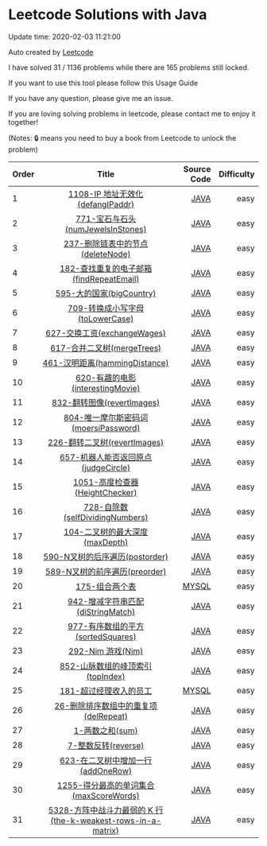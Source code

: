 # Leetcode Solutions with Java
Update time: 2020-02-03 11:21:00

Auto created by [Leetcode](https://leetcode-cn.com/problems)

I have solved 31 / 1136 problems while there are 165 problems still locked.

If you want to use this tool please follow this Usage Guide

If you have any question, please give me an issue.

If you are loving solving problems in leetcode, please contact me to enjoy it together!

(Notes: 🔒 means you need to buy a book from Leetcode to unlock the problem)

|Order | Title | Source Code | Difficulty |
|----|:------:|----:|-------:
1|[1108-IP 地址无效化(defangIPaddr)](https://leetcode-cn.com/problems/height-checker/submissions/)|[JAVA](https://leetcode-cn.com/problems/height-checker/submissions/)|easy
2|[771-宝石与石头(numJewelsInStones)](https://leetcode-cn.com/problems/height-checker/submissions/)|[JAVA](https://leetcode-cn.com/problems/height-checker/submissions/)|easy
3|[237-删除链表中的节点(deleteNode)](https://leetcode-cn.com/problems/height-checker/submissions/)|[JAVA](https://leetcode-cn.com/problems/height-checker/submissions/)|easy
4|[182-查找重复的电子邮箱(findRepeatEmail)](https://leetcode-cn.com/problems/height-checker/submissions/)|[JAVA](https://leetcode-cn.com/problems/height-checker/submissions/)|easy
5|[595-大的国家(bigCountry)](https://leetcode-cn.com/problems/height-checker/submissions/)|[JAVA](https://leetcode-cn.com/problems/height-checker/submissions/)|easy
6|[709-转换成小写字母(toLowerCase)](https://leetcode-cn.com/problems/height-checker/submissions/)|[JAVA](https://leetcode-cn.com/problems/height-checker/submissions/)|easy
7|[627-交换工资(exchangeWages)](https://leetcode-cn.com/problems/height-checker/submissions/)|[JAVA](https://leetcode-cn.com/problems/height-checker/submissions/)|easy
8|[617-合并二叉树(mergeTrees)](https://leetcode-cn.com/submissions/detail/29560488/)|[JAVA](https://leetcode-cn.com/submissions/detail/29560488/)|easy
9|[461-汉明距离(hammingDistance)](https://leetcode-cn.com/problems/squares-of-a-sorted-array/comments/)|[JAVA](https://leetcode-cn.com/problems/squares-of-a-sorted-array/comments/)|easy
10|[620-有趣的电影(interestingMovie)](https://leetcode-cn.com/problems/squares-of-a-sorted-array/comments/)|[JAVA](https://leetcode-cn.com/problems/squares-of-a-sorted-array/comments/)|easy
11|[832-翻转图像(revertImages)](https://leetcode-cn.com/problems/height-checker/submissions/)|[JAVA](https://leetcode-cn.com/problems/height-checker/submissions/)|easy
12|[804-唯一摩尔斯密码词(moersiPassword)](https://leetcode-cn.com/problems/height-checker/submissions/)|[JAVA](https://leetcode-cn.com/problems/height-checker/submissions/)|easy
13|[226-翻转二叉树(revertImages)](https://leetcode-cn.com/problems/height-checker/submissions/)|[JAVA](https://leetcode-cn.com/problems/height-checker/submissions/)|easy
14|[657-机器人能否返回原点(judgeCircle)](https://leetcode-cn.com/problems/robot-return-to-origin/submissions/)|[JAVA](https://leetcode-cn.com/problems/robot-return-to-origin/submissions/)|easy
15|[1051-高度检查器(HeightChecker)](https://leetcode-cn.com/problems/height-checker/submissions/)|[JAVA](https://leetcode-cn.com/problems/height-checker/submissions/)|easy
16|[728-自除数(selfDividingNumbers)](https://leetcode-cn.com/submissions/detail/27075040/)|[JAVA](https://leetcode-cn.com/submissions/detail/27075040/)|easy
17|[104-二叉树的最大深度(maxDepth)](https://leetcode-cn.com/problems/maximum-depth-of-binary-tree/submissions/)|[JAVA](https://leetcode-cn.com/problems/maximum-depth-of-binary-tree/submissions/)|easy
18|[590-N叉树的后序遍历(postorder)](https://leetcode-cn.com/problems/maximum-depth-of-binary-tree/submissions/)|[JAVA](https://leetcode-cn.com/problems/maximum-depth-of-binary-tree/submissions/)|easy
19|[589-N叉树的前序遍历(preorder)](https://leetcode-cn.com/problems/maximum-depth-of-binary-tree/submissions/)|[JAVA](https://leetcode-cn.com/problems/maximum-depth-of-binary-tree/submissions/)|easy
20|[175-组合两个表](https://leetcode-cn.com/problems/maximum-depth-of-binary-tree/submissions/)|[MYSQL](https://leetcode-cn.com/problems/maximum-depth-of-binary-tree/submissions/)|easy
21|[942-增减字符串匹配(diStringMatch)](https://leetcode-cn.com/problems/maximum-depth-of-binary-tree/submissions/)|[JAVA](https://leetcode-cn.com/problems/maximum-depth-of-binary-tree/submissions/)|easy
22|[977-有序数组的平方(sortedSquares)](https://leetcode-cn.com/problems/maximum-depth-of-binary-tree/submissions/)|[JAVA](https://leetcode-cn.com/problems/maximum-depth-of-binary-tree/submissions/)|easy
23|[292-Nim 游戏(Nim)](https://leetcode-cn.com/problems/maximum-depth-of-binary-tree/submissions/)|[JAVA](https://leetcode-cn.com/problems/maximum-depth-of-binary-tree/submissions/)|easy
24|[852-山脉数组的峰顶索引(topIndex)](https://leetcode-cn.com/problems/maximum-depth-of-binary-tree/submissions/)|[JAVA](https://leetcode-cn.com/problems/maximum-depth-of-binary-tree/submissions/)|easy
25|[181-超过经理收入的员工](https://leetcode-cn.com/problems/maximum-depth-of-binary-tree/submissions/)|[MYSQL](https://leetcode-cn.com/problems/maximum-depth-of-binary-tree/submissions/)|easy
26|[26-删除排序数组中的重复项(delRepeat)](https://leetcode-cn.com/problems/maximum-depth-of-binary-tree/submissions/)|[JAVA](https://leetcode-cn.com/problems/maximum-depth-of-binary-tree/submissions/)|easy
27|[1-两数之和(sum)](https://leetcode-cn.com/problems/maximum-depth-of-binary-tree/submissions/)|[JAVA](https://leetcode-cn.com/problems/maximum-depth-of-binary-tree/submissions/)|easy
28|[7-整数反转(reverse)](https://leetcode-cn.com/problems/maximum-depth-of-binary-tree/submissions/)|[JAVA](https://leetcode-cn.com/problems/maximum-depth-of-binary-tree/submissions/)|easy
29|[623-在二叉树中增加一行(addOneRow)](https://leetcode-cn.com/problems/maximum-depth-of-binary-tree/submissions/)|[JAVA](https://leetcode-cn.com/problems/maximum-depth-of-binary-tree/submissions/)|easy
30|[1255-得分最高的单词集合(maxScoreWords)](https://leetcode-cn.com/problems/maximum-depth-of-binary-tree/submissions/)|[JAVA](https://leetcode-cn.com/problems/maximum-depth-of-binary-tree/submissions/)|easy
31|[5328-方阵中战斗力最弱的 K 行(the-k-weakest-rows-in-a-matrix)](https://leetcode-cn.com/problems/the-k-weakest-rows-in-a-matrix/)|[JAVA](https://leetcode-cn.com/problems/the-k-weakest-rows-in-a-matrix/)|easy

